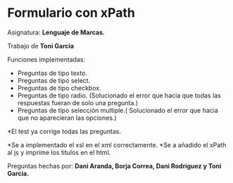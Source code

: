 # Formulario con xPath

Asignatura: **Lenguaje de Marcas.**

Trabajo de **Toni Garcia**

Funciones implementadas:

  * Preguntas de tipo texto.
  * Preguntas de tipo select.
  * Preguntas de tipo checkbox.
  * Preguntas de tipo radio. (Solucionado el error que hacia que todas las respuestas fueran de solo una pregunta.)
  * Preguntas de tipo selección multiple.( Solucionado el error que hacia que no aparecieran las opciones.)
  
  *El test ya corrige todas las preguntas.
  
  *Se a implementado el xsl en el xml correctamente.
  *Se a añadido el xPath al js y imprime los titulos en el html.
 
 
Preguntas hechas por: **Dani Aranda, Borja Correa, Dani Rodriguez y Toni Garcia.**
